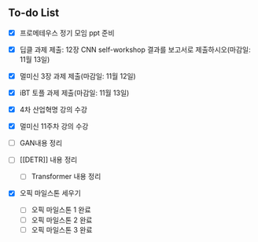 ## To-do List
- [x] 프로메테우스 정기 모임 ppt 준비

- [x] 딥클 과제 제출: 12장 CNN self-workshop 결과를 보고서로 제출하시오(마감일: 11월 13일)
- [x] 멀미신 3장 과제 제출(마감일: 11월 12일)
- [x] iBT 토플 과제 제출(마감일: 11월 13일)
- [x] 4차 산업혁명 강의 수강
- [x] 멀미신 11주차 강의 수강

- [ ] GAN내용 정리
- [ ] [[DETR]] 내용 정리
	- [ ] Transformer 내용 정리

- [x] 오픽 마일스톤 세우기
	- [ ] 오픽 마일스톤 1 완료
	- [ ] 오픽 마일스톤 2 완료
	- [ ] 오픽 마일스톤 3 완료
